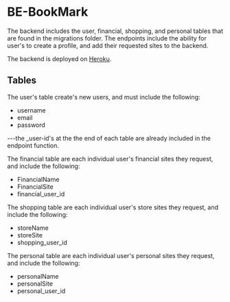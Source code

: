 # BE-BookMark
The backend includes the user, financial, shopping, and personal tables that are found in the migrations folder. The endpoints include the ability for user's to create a profile, and add their requested sites to the backend.

The backend is deployed on [Heroku](https://be-bookmark.herokuapp.com/).


## Tables
The user's table create's new users, and must include the following:
  - username
  - email
  - password
  
---the _user-id's at the the end of each table are already included in the endpoint function. 

The financial table are each individual user's financial sites they request, and include the following:
  - FinancialName
  - FinancialSite
  - financial_user_id

The shopping table are each individual user's store sites they request, and include the following:
  - storeName
  - storeSite
  - shopping_user_id
 
The personal table are each individual user's personal sites they request, and include the following:
  - personalName
  - personalSite
  - personal_user_id
  
 
